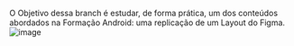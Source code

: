 O Objetivo dessa branch é estudar, de forma prática, um dos conteúdos abordados na Formação Android: uma replicação de um Layout do Figma.
![image](https://github.com/rafaseron/interfacestudy/assets/63885470/14eacb71-8b1b-4e0a-8759-9340f4175aef)
